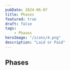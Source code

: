 ```yaml
---
pubDate: 2024-06-07
title: Phases
featured: true
draft: false
tags:
    - Phases
heroImage: "/icons/4.png"
description: "Laid or Paid"
---
```


## Phases